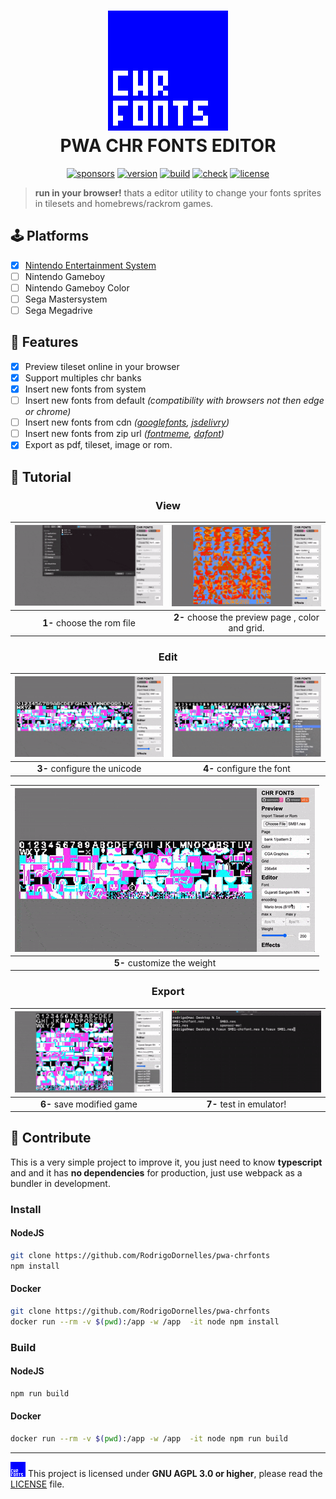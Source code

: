 <div align="center">

# ![logo](https://raw.githubusercontent.com/RodrigoDornelles/pwa-chrfonts/main/assets/icon-192.png) <br/> PWA CHR FONTS EDITOR

[![sponsors](https://img.shields.io/github/sponsors/rodrigodornelles?color=ff69b4&logo=github)](https://github.com/sponsors/RodrigoDornelles)
[![version](https://img.shields.io/github/v/release/rodrigodornelles/pwa-chrfonts?filter=*&logo=github)](https://github.com/RodrigoDornelles/pwa-chrfonts/releases)
[![build](https://img.shields.io/github/actions/workflow/status/rodrigodornelles/pwa-chrfonts/pages.yml?label=deploy&logo=github)](https://github.com/RodrigoDornelles/pwa-chrfonts/actions/workflows/pages.yml)
[![check](https://img.shields.io/github/actions/workflow/status/rodrigodornelles/pwa-chrfonts/check.yml?label=check&logo=github)](https://github.com/RodrigoDornelles/pwa-chrfonts/actions/workflows/check.yml)
[![license](https://img.shields.io/github/license/rodrigodornelles/pwa-chrfonts?logo=gnu
)](https://github.com/RodrigoDornelles/pwa-chrfonts/blob/develop/LICENSE)

</div>

> **run in your browser!** thats a editor utility to change your fonts sprites in tilesets and homebrews/rackrom games.

## :joystick: Platforms

 * [X] [Nintendo Entertainment System](https://www.nesdev.org/wiki)
 * [ ] Nintendo Gameboy
 * [ ] Nintendo Gameboy Color
 * [ ] Sega Mastersystem
 * [ ] Sega Megadrive

## :floppy_disk: Features

 * [X] Preview tileset online in your browser
 * [X] Support multiples chr banks
 * [X] Insert new fonts from system
 * [ ] Insert new fonts from default _(compatibility with browsers not then edge or chrome)_
 * [ ] Insert new fonts from cdn _([googlefonts](https://fonts.google.com/), [jsdelivry](https://jsdelivr.com))_
 * [ ] Insert new fonts from zip url _([fontmeme](https://fontmeme.com/), [dafont](dafont.com))_
 * [X] Export as pdf, tileset, image or rom.

## :memo: Tutorial

<div align="center">

### View

| ![ver02](https://raw.githubusercontent.com/RodrigoDornelles/RodrigoDornelles/master/media/pwa-chr-02-a-min.gif) | ![ver02](https://raw.githubusercontent.com/RodrigoDornelles/RodrigoDornelles/master/media/pwa-chr-02-b-min.gif) |
| :-: | :-: |
| **1-** choose the rom file | **2-** choose the preview page , color and grid. |

### Edit

| ![ver02](https://raw.githubusercontent.com/RodrigoDornelles/RodrigoDornelles/master/media/pwa-chr-02-c-min.gif) | ![ver02](https://raw.githubusercontent.com/RodrigoDornelles/RodrigoDornelles/master/media/pwa-chr-02-d-min.gif) | 
| :-: | :-: |
| **3-** configure the unicode | **4-** configure the font |

| ![ver02](https://raw.githubusercontent.com/RodrigoDornelles/RodrigoDornelles/master/media/pwa-chr-02-e-min.gif) |
| :-: |
| **5-** customize the weight |

### Export

| ![ver03](https://raw.githubusercontent.com/RodrigoDornelles/RodrigoDornelles/master/media/pwa-chr-03-a-min.gif) | ![ver03](https://raw.githubusercontent.com/RodrigoDornelles/RodrigoDornelles/master/media/pwa-chr-03-b-min.gif) |
| :-: | :-: |
| **6-** save modified game | **7-** test in emulator! |

</div>

## :wrench: Contribute  ##

This is a very simple project to improve it, you just need to know **typescript** and and it has __no dependencies__ for production, just use webpack as a bundler in development.

### Install

#### NodeJS

```bash
git clone https://github.com/RodrigoDornelles/pwa-chrfonts
npm install
```

#### Docker

```bash
git clone https://github.com/RodrigoDornelles/pwa-chrfonts
docker run --rm -v $(pwd):/app -w /app  -it node npm install
```

### Build

#### NodeJS

```bash
npm run build
```

#### Docker

```bash
docker run --rm -v $(pwd):/app -w /app  -it node npm run build
```

------------------------------------------------------------------------------------------------------
![logo](https://raw.githubusercontent.com/RodrigoDornelles/pwa-chrfonts/main/assets/chrfonts-24.png)
This project is licensed under **GNU AGPL 3.0 or higher**, please read the [LICENSE](LICENSE) file.
